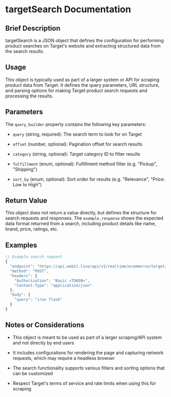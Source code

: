 # targetSearch Documentation

## Brief Description

targetSearch is a JSON object that defines the configuration for performing product searches on Target's website and extracting structured data from the search results.

## Usage

This object is typically used as part of a larger system or API for scraping product data from Target. It defines the query parameters, URL structure, and parsing options for making Target product search requests and processing the results.

## Parameters

The `query_builder` property contains the following key parameters:

* `query` (string, required): The search term to look for on Target

* `offset` (number, optional): Pagination offset for search results

* `category` (string, optional): Target category ID to filter results

* `fulfillment` (enum, optional): Fulfillment method filter (e.g. "Pickup", "Shipping")

* `sort_by` (enum, optional): Sort order for results (e.g. "Relevance", "Price: Low to High")

## Return Value

This object does not return a value directly, but defines the structure for search requests and responses. The `example_response` shows the expected data format returned from a search, including product details like name, brand, price, ratings, etc.

## Examples

```javascript
// Example search request
{
  "endpoint": "https://api.webit.live/api/v1/realtime/ecommerce/target/search",
  "method": "POST", 
  "headers": {
    "Authorization": "Basic <TOKEN>",
    "Content-Type": "application/json"
  },
  "body": {
    "query": "iron flask"
  }
}
```

## Notes or Considerations

* This object is meant to be used as part of a larger scraping/API system and not directly by end users

* It includes configurations for rendering the page and capturing network requests, which may require a headless browser

* The search functionality supports various filters and sorting options that can be customized

* Respect Target's terms of service and rate limits when using this for scraping
